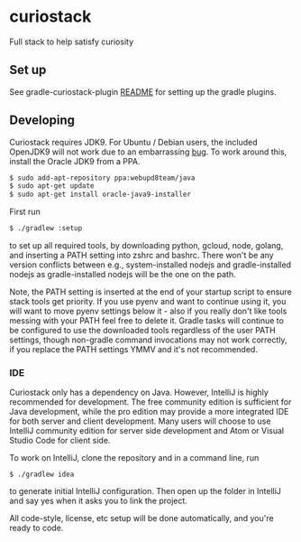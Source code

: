 # curiostack
Full stack to help satisfy curiosity

## Set up

See gradle-curiostack-plugin [README](tools/gradle-plugins/gradle-curiostack-plugin/README.md) for setting up the gradle plugins.

## Developing

Curiostack requires JDK9. For Ubuntu / Debian users, the included OpenJDK9 will not work due to an
embarrassing [bug](https://bugs.launchpad.net/ubuntu/+source/openjdk-9/+bug/1727002). To work around
this, install the Oracle JDK9 from a PPA.

```bash
$ sudo add-apt-repository ppa:webupd8team/java
$ sudo apt-get update
$ sudo apt-get install oracle-java9-installer
```

First run

```bash
$ ./gradlew :setup
```

to set up all required tools, by downloading python, gcloud, node, golang, and inserting a PATH setting into zshrc and bashrc. There won't be any version conflicts between e.g., system-installed nodejs and gradle-installed nodejs as gradle-installed nodejs will be the one on the path.

Note, the PATH setting is inserted at the end of your startup script to ensure stack tools get priority. If you use pyenv and want to continue using it, you will want to move pyenv settings below it - also if you really don't like tools messing with your PATH feel free to delete it. Gradle tasks will continue to be configured to use the downloaded tools regardless of the user PATH settings, though non-gradle command invocations may not work correctly, if you replace the PATH settings YMMV and it's not recommended.

### IDE
Curiostack only has a dependency on Java. However, IntelliJ is highly recommended for development.
The free community edition is sufficient for Java development, while the pro edition may provide a
more integrated IDE for both server and client development. Many users will choose to use IntelliJ
community edition for server side development and Atom or Visual Studio Code for client side.

To work on IntelliJ, clone the repository and in a command line, run

```
$ ./gradlew idea
```

to generate initial IntelliJ configuration. Then open up the folder in IntelliJ and say yes when it
asks you to link the project.

All code-style, license, etc setup will be done automatically, and you're ready to code.
